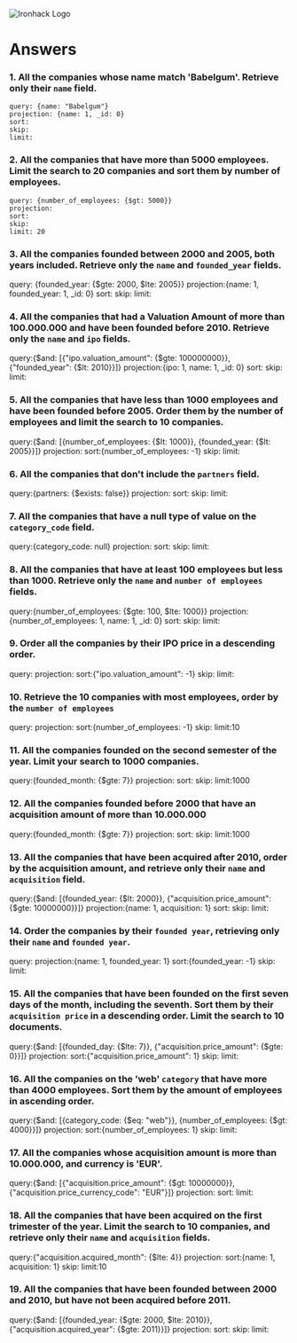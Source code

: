 ![Ironhack Logo](https://i.imgur.com/1QgrNNw.png)

# Answers

### 1. All the companies whose name match 'Babelgum'. Retrieve only their `name` field.

<!-- Your Code Goes Here -->

    query: {name: "Babelgum"}
    projection: {name: 1, _id: 0}
    sort:
    skip:
    limit:

### 2. All the companies that have more than 5000 employees. Limit the search to 20 companies and sort them by **number of employees**.

<!-- Your Code Goes Here -->

    query: {number_of_employees: {$gt: 5000}}
    projection:
    sort:
    skip:
    limit: 20

### 3. All the companies founded between 2000 and 2005, both years included. Retrieve only the `name` and `founded_year` fields.

<!-- Your Code Goes Here -->

query: {founded_year: {$gte: 2000, $lte: 2005}}
projection:{name: 1, founded_year: 1, \_id: 0}
sort:
skip:
limit:

### 4. All the companies that had a Valuation Amount of more than 100.000.000 and have been founded before 2010. Retrieve only the `name` and `ipo` fields.

<!-- Your Code Goes Here -->

query:{$and: [{"ipo.valuation_amount": {$gte: 100000000}}, {"founded_year": {$lt: 2010}}]}
projection:{ipo: 1, name: 1, \_id: 0}
sort:
skip:
limit:

### 5. All the companies that have less than 1000 employees and have been founded before 2005. Order them by the number of employees and limit the search to 10 companies.

<!-- Your Code Goes Here -->

query:{$and: [{number_of_employees: {$lt: 1000}}, {founded_year: {$lt: 2005}}]}
projection:
sort:{number_of_employees: -1}
skip:
limit:

### 6. All the companies that don't include the `partners` field.

<!-- Your Code Goes Here -->

query:{partners: {$exists: false}}
projection:
sort:
skip:
limit:

### 7. All the companies that have a null type of value on the `category_code` field.

<!-- Your Code Goes Here -->

query:{category_code: null}
projection:
sort:
skip:
limit:

### 8. All the companies that have at least 100 employees but less than 1000. Retrieve only the `name` and `number of employees` fields.

<!-- Your Code Goes Here -->

query:{number_of_employees: {$gte: 100, $lte: 1000}}
projection:{number_of_employees: 1, name: 1, \_id: 0}
sort:
skip:
limit:

### 9. Order all the companies by their IPO price in a descending order.

<!-- Your Code Goes Here -->

query:
projection:
sort:{"ipo.valuation_amount": -1}
skip:
limit:

### 10. Retrieve the 10 companies with most employees, order by the `number of employees`

<!-- Your Code Goes Here -->

query:
projection:
sort:{number_of_employees: -1}
skip:
limit:10

### 11. All the companies founded on the second semester of the year. Limit your search to 1000 companies.

<!-- Your Code Goes Here -->

query:{founded_month: {$gte: 7}}
projection:
sort:
skip:
limit:1000

### 12. All the companies founded before 2000 that have an acquisition amount of more than 10.000.000

<!-- Your Code Goes Here -->

query:{founded_month: {$gte: 7}}
projection:
sort:
skip:
limit:1000

### 13. All the companies that have been acquired after 2010, order by the acquisition amount, and retrieve only their `name` and `acquisition` field.

<!-- Your Code Goes Here -->

query:{$and: [{founded_year: {$lt: 2000}}, {"acquisition.price_amount": {$gte: 10000000}}]}
projection:{name: 1, acquisition: 1}
sort:
skip:
limit:

### 14. Order the companies by their `founded year`, retrieving only their `name` and `founded year`.

<!-- Your Code Goes Here -->

query:
projection:{name: 1, founded_year: 1}
sort:{founded_year: -1}
skip:
limit:

### 15. All the companies that have been founded on the first seven days of the month, including the seventh. Sort them by their `acquisition price` in a descending order. Limit the search to 10 documents.

<!-- Your Code Goes Here -->

query:{$and: [{founded_day: {$lte: 7}}, {"acquisition.price_amount": {$gte: 0}}]}
projection:
sort:{"acquisition.price_amount": 1}
skip:
limit:

### 16. All the companies on the 'web' `category` that have more than 4000 employees. Sort them by the amount of employees in ascending order.

<!-- Your Code Goes Here -->

query:{$and: [{category_code: {$eq: "web"}}, {number_of_employees: {$gt: 4000}}]}
projection:
sort:{number_of_employees: 1}
skip:
limit:

### 17. All the companies whose acquisition amount is more than 10.000.000, and currency is 'EUR'.

<!-- Your Code Goes Here -->

query:{$and: [{"acquisition.price_amount": {$gt: 10000000}}, {"acquisition.price_currency_code": "EUR"}]}
projection:
sort:
limit:

### 18. All the companies that have been acquired on the first trimester of the year. Limit the search to 10 companies, and retrieve only their `name` and `acquisition` fields.

<!-- Your Code Goes Here -->

query:{"acquisition.acquired_month": {$lte: 4}}
projection:
sort:{name: 1, acquisition: 1}
skip:
limit:10

### 19. All the companies that have been founded between 2000 and 2010, but have not been acquired before 2011.

<!-- Your Code Goes Here -->

query:{$and: [{founded_year: {$gte: 2000, $lte: 2010}}, {"acquisition.acquired_year": {$gte: 2011}}]}
projection:
sort:
skip:
limit:
